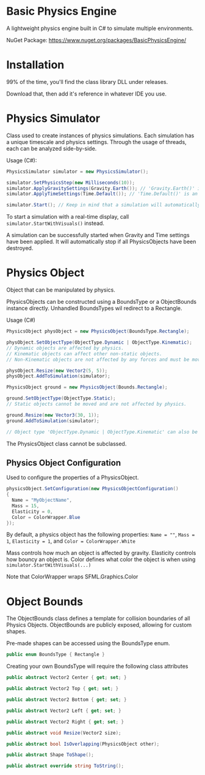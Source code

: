 # Basic Physics Engine

A lightweight physics engine built in C# to simulate multiple environments.

NuGet Package: https://www.nuget.org/packages/BasicPhysicsEngine/

# Installation

99% of the time, you'll find the class library DLL under releases.

Download that, then add it's reference in whatever IDE you use.

# Physics Simulator
Class used to create instances of physics simulations. Each simulation has a unique timescale and physics settings. 
Through the usage of threads, each can be analyzed side-by-side.

Usage (C#):
```c#
PhysicsSimulator simulator = new PhysicsSimulator();

simulator.SetPhysicsStep(new Milliseconds(10));
simulator.ApplyGravitySettings(Gravity.Earth()); // 'Gravity.Earth()' is an alternative to 'new Gravity(-9.81f)'
simulator.ApplyTimeSettings(Time.Default()); // 'Time.Default()' is an alternative to 'new Time(1)'

simulator.Start(); // Keep in mind that a simulation will automatically stop if there are no PhysicsObjects
```

To start a simulation with a real-time display, call `simulator.StartWithVisuals()` instead.

A simulation can be successfully started when Gravity and Time settings have been applied.
It will automatically stop if all PhysicsObjects have been destroyed.

# Physics Object
Object that can be manipulated by physics.

PhysicsObjects can be constructed using a BoundsType or a ObjectBounds instance directly.
Unhandled BoundsTypes wil redirect to a Rectangle.

Usage (C#)
```c#
PhysicsObject physObject = new PhysicsObject(BoundsType.Rectangle);

physObject.SetObjectType(ObjectType.Dynamic | ObjectType.Kinematic);
// Dynamic objects are affected by physics.
// Kinematic objects can affect other non-static objects.
// Non-Kinematic objects are not affected by any forces and must be moved directly through their ObjectBounds.

physObject.Resize(new Vector2(5, 5));
physObject.AddToSimulation(simulator);

PhysicsObject ground = new PhysicsObject(Bounds.Rectangle);

ground.SetObjectType(ObjectType.Static);
// Static objects cannot be moved and are not affected by physics.

ground.Resize(new Vector3(30, 1));
ground.AddToSimulation(simulator);

// Object type 'ObjectType.Dynamic | ObjectType.Kinematic' can also be written as 'ObjectType.Default'
```

The PhysicsObject class cannot be subclassed.

## Physics Object Configuration

Used to configure the properties of a PhysicsObject.

```c#
physicsObject.SetConfiguration(new PhysicsObjectConfiguration()
{
  Name = "MyObjectName",
  Mass = 15,
  Elasticity = 0,
  Color = ColorWrapper.Blue
});
```

By default, a physics object has the following properties: `Name = ""`, `Mass = 1`, `Elasticity = 1`, and `Color = ColorWrapper.White`

Mass controls how much an object is affected by gravity.
Elasticity controls how bouncy an object is.
Color defines what color the object is when using `simulator.StartWithVisuals(...)`

Note that ColorWrapper wraps SFML.Graphics.Color

# Object Bounds
The ObjectBounds class defines a template for collision boundaries of all Physics Objects.
ObjectBounds are publicly exposed, allowing for custom shapes.

Pre-made shapes can be accessed using the BoundsType enum.
```c#
public enum BoundsType { Rectangle }
```

Creating your own BoundsType will require the following class attributes
```c#
public abstract Vector2 Center { get; set; }

public abstract Vector2 Top { get; set; }

public abstract Vector2 Bottom { get; set; }

public abstract Vector2 Left { get; set; }

public abstract Vector2 Right { get; set; }

public abstract void Resize(Vector2 size);

public abstract bool IsOverlapping(PhysicsObject other);

public abstract Shape ToShape();

public abstract override string ToString();
```
